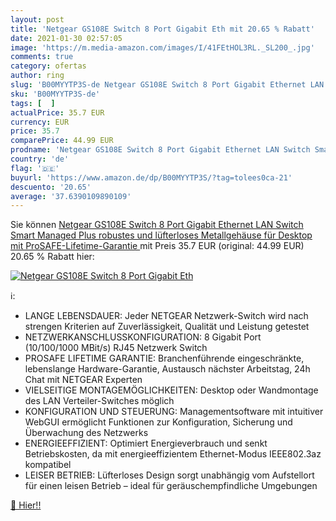 ```yaml
---
layout: post
title: 'Netgear GS108E Switch 8 Port Gigabit Eth mit 20.65 % Rabatt'
date: 2021-01-30 02:57:05
image: 'https://m.media-amazon.com/images/I/41FEtHOL3RL._SL200_.jpg'
comments: true
category: ofertas
author: ring
slug: 'B00MYYTP3S-de Netgear GS108E Switch 8 Port Gigabit Ethernet LAN Switch...'
sku: 'B00MYYTP3S-de'
tags: [  ]
actualPrice: 35.7 EUR
currency: EUR
price: 35.7
comparePrice: 44.99 EUR
prodname: 'Netgear GS108E Switch 8 Port Gigabit Ethernet LAN Switch Smart Managed Plus  robustes und lüfterloses Metallgehäuse  für Desktop  mit ProSAFE-Lifetime-Garantie '
country: 'de'
flag: '🇩🇪'
buyurl: 'https://www.amazon.de/dp/B00MYYTP3S/?tag=tolees0ca-21'
descuento: '20.65'
average: '37.6390109890109'
---
```


Sie können [Netgear GS108E Switch 8 Port Gigabit Ethernet LAN Switch Smart Managed Plus  robustes und lüfterloses Metallgehäuse  für Desktop  mit ProSAFE-Lifetime-Garantie ](https://www.amazon.de/dp/B00MYYTP3S/?tag=tolees0ca-21) mit Preis 35.7 EUR (original: 44.99 EUR) 20.65 % Rabatt hier:

[![Netgear GS108E Switch 8 Port Gigabit Eth](https://m.media-amazon.com/images/I/41FEtHOL3RL._SL200_.jpg)](https://www.amazon.de/dp/B00MYYTP3S/?tag=tolees0ca-21)

ℹ️:

- LANGE LEBENSDAUER: Jeder NETGEAR Netzwerk-Switch wird nach strengen Kriterien auf Zuverlässigkeit, Qualität und Leistung getestet
- NETZWERKANSCHLUSSKONFIGURATION: 8 Gigabit Port (10/100/1000 MBit/s) RJ45 Netzwerk Switch
- PROSAFE LIFETIME GARANTIE: Branchenführende eingeschränkte, lebenslange Hardware-Garantie, Austausch nächster Arbeitstag, 24h Chat mit NETGEAR Experten
- VIELSEITIGE MONTAGEMÖGLICHKEITEN: Desktop oder Wandmontage des LAN Verteiler-Switches möglich
- KONFIGURATION UND STEUERUNG: Managementsoftware mit intuitiver WebGUI ermöglicht Funktionen zur Konfiguration, Sicherung und Überwachung des Netzwerks
- ENERGIEEFFIZIENT: Optimiert Energieverbrauch und senkt Betriebskosten, da mit energieeffizientem Ethernet-Modus IEEE802.3az kompatibel
- LEISER BETRIEB: Lüfterloses Design sorgt unabhängig vom Aufstellort für einen leisen Betrieb – ideal für geräuschempfindliche Umgebungen

[🛒 Hier!!](https://www.amazon.de/dp/B00MYYTP3S/?tag=tolees0ca-21)
